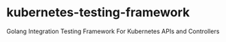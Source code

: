 # kubernetes-testing-framework
Golang Integration Testing Framework For Kubernetes APIs and Controllers
